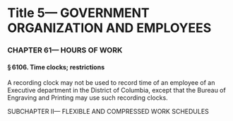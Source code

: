 
# Title 5— GOVERNMENT ORGANIZATION AND EMPLOYEES
### CHAPTER 61— HOURS OF WORK
#### § 6106. Time clocks; restrictions

A recording clock may not be used to record time of an employee of an Executive department in the District of Columbia, except that the Bureau of Engraving and Printing may use such recording clocks.

SUBCHAPTER II— FLEXIBLE AND COMPRESSED WORK SCHEDULES
